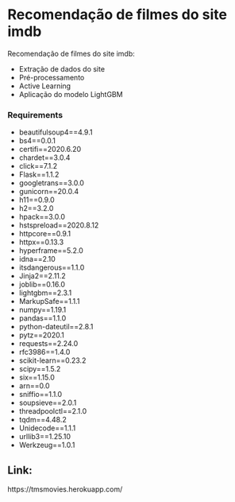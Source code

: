# Recomendação de filmes do site imdb

Recomendação de filmes do site imdb:
<ul>
  <li>Extração de dados do site</li> 
  <li>Pré-processamento</li>
  <li>Active Learning</li>
  <li>Aplicação do modelo LightGBM</li>  
</ul>

<h3> Requirements</h3>
<ul>
  <li>beautifulsoup4==4.9.1</li>
  <li>bs4==0.0.1</li>
  <li>certifi==2020.6.20</li>
  <li>chardet==3.0.4</li> 
  <li>click==7.1.2</li>
  <li>Flask==1.1.2</li>
  <li>googletrans==3.0.0</li>
  <li>gunicorn==20.0.4</li>
  <li>h11==0.9.0</li>
  <li>h2==3.2.0</li>
  <li>hpack==3.0.0</li>
  <li>hstspreload==2020.8.12</li>
  <li>httpcore==0.9.1</li>
  <li>httpx==0.13.3</li>
  <li>hyperframe==5.2.0</li>
  <li>idna==2.10</li>
  <li>itsdangerous==1.1.0</li>
  <li>Jinja2==2.11.2</li>
  <li>joblib==0.16.0</li>
  <li>lightgbm==2.3.1</li>
  <li>MarkupSafe==1.1.1</li>
  <li>numpy==1.19.1</li>
  <li>pandas==1.1.0</li>
  <li>python-dateutil==2.8.1</li>
  <li>pytz==2020.1</li>
  <li>requests==2.24.0</li>
  <li>rfc3986==1.4.0</li>
  <li>scikit-learn==0.23.2</li>
  <li>scipy==1.5.2</li>
  <li>six==1.15.0</li>
  <li>arn==0.0</li>
  <li>sniffio==1.1.0</li>
  <li>soupsieve==2.0.1</li>
  <li>threadpoolctl==2.1.0</li>
  <li>tqdm==4.48.2</li>
  <li>Unidecode==1.1.1</li>
  <li>urllib3==1.25.10</li>
  <li>Werkzeug==1.0.1</li>
</ul>
  

<h2>Link:</h2>
https://tmsmovies.herokuapp.com/
